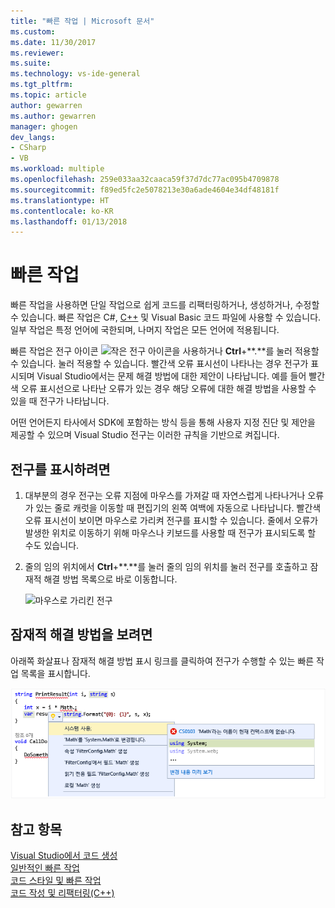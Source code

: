 ```yaml
---
title: "빠른 작업 | Microsoft 문서"
ms.custom: 
ms.date: 11/30/2017
ms.reviewer: 
ms.suite: 
ms.technology: vs-ide-general
ms.tgt_pltfrm: 
ms.topic: article
author: gewarren
ms.author: gewarren
manager: ghogen
dev_langs:
- CSharp
- VB
ms.workload: multiple
ms.openlocfilehash: 259e033aa32caaca59f37d7dc77ac095b4709878
ms.sourcegitcommit: f89ed5fc2e5078213e30a6ade4604e34df48181f
ms.translationtype: HT
ms.contentlocale: ko-KR
ms.lasthandoff: 01/13/2018
---
```

# <a name="quick-actions"></a>빠른 작업

빠른 작업을 사용하면 단일 작업으로 쉽게 코드를 리팩터링하거나, 생성하거나, 수정할 수 있습니다. 빠른 작업은 C#, [C++](/cpp/ide/writing-and-refactoring-code-cpp) 및 Visual Basic 코드 파일에 사용할 수 있습니다. 일부 작업은 특정 언어에 국한되며, 나머지 작업은 모든 언어에 적용됩니다.

빠른 작업은 전구 아이콘 ![작은 전구 아이콘](media/vs2015_lightbulbsmall.png)을 사용하거나 **Ctrl**+**.**를 눌러 적용할 수 있습니다. 눌러 적용할 수 있습니다. 빨간색 오류 표시선이 나타나는 경우 전구가 표시되며 Visual Studio에서는 문제 해결 방법에 대한 제안이 나타납니다. 예를 들어 빨간색 오류 표시선으로 나타난 오류가 있는 경우 해당 오류에 대한 해결 방법을 사용할 수 있을 때 전구가 나타납니다.

어떤 언어든지 타사에서 SDK에 포함하는 방식 등을 통해 사용자 지정 진단 및 제안을 제공할 수 있으며 Visual Studio 전구는 이러한 규칙을 기반으로 켜집니다.

## <a name="to-see-a-light-bulb"></a>전구를 표시하려면

1. 대부분의 경우 전구는 오류 지점에 마우스를 가져갈 때 자연스럽게 나타나거나 오류가 있는 줄로 캐럿을 이동할 때 편집기의 왼쪽 여백에 자동으로 나타납니다. 빨간색 오류 표시선이 보이면 마우스로 가리켜 전구를 표시할 수 있습니다. 줄에서 오류가 발생한 위치로 이동하기 위해 마우스나 키보드를 사용할 때 전구가 표시되도록 할 수도 있습니다.

1. 줄의 임의 위치에서 **Ctrl**+**.**를 눌러 줄의 임의 위치를 눌러 전구를 호출하고 잠재적 해결 방법 목록으로 바로 이동합니다.

   ![마우스로 가리킨 전구](../ide/media/vs2015_lightbulb_hover.png "VS2017_LightBulb_Hover")

## <a name="to-see-potential-fixes"></a>잠재적 해결 방법을 보려면

아래쪽 화살표나 잠재적 해결 방법 표시 링크를 클릭하여 전구가 수행할 수 있는 빠른 작업 목록을 표시합니다.

![확장된 전구](../ide/media/vs2015_lightbulb_hover_expanded.png "VS2017_LightBulb_hover_expanded")

## <a name="see-also"></a>참고 항목

[Visual Studio에서 코드 생성](../ide/code-generation-in-visual-studio.md)  
[일반적인 빠른 작업](../ide/common-quick-actions.md)  
[코드 스타일 및 빠른 작업](../ide/code-styles-and-quick-actions.md)  
[코드 작성 및 리팩터링(C++)](/cpp/ide/writing-and-refactoring-code-cpp)